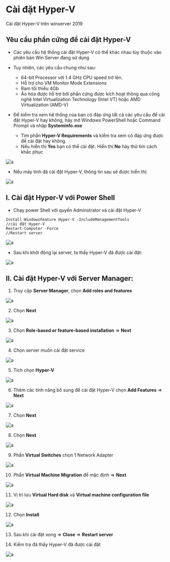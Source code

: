 # Cài đặt Hyper-V

Cài đặt Hyper-V trên winserver 2019


## Yêu cầu phần cứng để cài đặt Hyper-V

- Các yêu cầu hệ thống cài đặt Hyper-V có thể khác nhau tùy thuộc vào phiên bản Win Server đang sử dụng
- Tuy nhiên, các yêu cầu chung như sau:
  - 64-bit Processor với 1.4 GHz CPU speed trở lên.
  - Hỗ trợ cho VM Monitor Mode Extensions
  - Ram tối thiểu 4Gb
  - Ảo hóa được hỗ trợ bởi phần cứng được kích hoạt thông qua công nghệ Intel Virtualization Technology (Intel VT) hoặc AMD Virtualization (AMD-V)

- Để kiểm tra xem hệ thống của bạn có đáp ứng tất cả các yêu cầu để cài đặt Hyper-V hay không, hãy mở Windows PowerShell hoặc Command Prompt và nhập **Systeminfo.exe**
  - Tìm phần **Hyper-V Requirements** và kiểm tra xem có đáp ứng được để cài đặt hay không.
  - Nếu hiển thị **Yes** bạn có thể cài đặt. Hiển thị **No** hãy thử tìm cách khắc phục

![a](https://f9-zpcloud.zdn.vn/6730137540834479057/28dc31222a28f776ae39.jpg)

  - Nếu máy tính đã cài đặt Hyper-V, thông tin sau sẽ được hiển thị:

![a](https://f9-zpcloud.zdn.vn/2097561904529654070/4f8be7e4faee27b07eff.jpg)

## I. Cài đặt Hyper-V với Power Shell 

- Chạy power Shell với quyền Adminstrator và cài đặt Hyper-V

```
Install-WindowsFeature Hyper-V -IncludeManagementTools                      //cài đặt Hyper-V
Restart-Computer -Force                                                     //Restart server
```

![a](https://f9-zpcloud.zdn.vn/1057531069263628420/646e87f7e6f93ba762e8.jpg)

- Sau khi khởi động lại server, ta thấy Hyper-V đã được cài đặt:

![a](https://f8-zpcloud.zdn.vn/9175194359956259084/4d8352fe2bf0f6aeafe1.jpg)

## II. Cài đặt Hyper-V với Server Manager:

1. Truy cập **Server Manager**, chọn **Add roles and features**

![a](https://f9-zpcloud.zdn.vn/427331028409550486/6e8e450f2406f958a017.jpg)

2. Chọn **Next**

![a](https://f8-zpcloud.zdn.vn/4736201699064533839/0beaaeaecaa717f94eb6.jpg)

3. Chọn **Role-based or feature-based installation** => **Next**

![a](https://f9-zpcloud.zdn.vn/3146988007369644622/58e4eabc8fb552eb0ba4.jpg)

4. Chọn server muốn cài đặt service

![a](https://f9-zpcloud.zdn.vn/5639404564619660396/fdd9289b4e9293ccca83.jpg)

5. Tích chọn **Hyper-V**

![a](https://f9-zpcloud.zdn.vn/7898438852695376086/74fe13c474cda993f0dc.jpg)

6. Thêm các tính năng bổ sung để cài đặt Hyper-V chọn **Add Features** => **Next**

![a](https://f9-zpcloud.zdn.vn/4889756006155199297/55bb0f2d7724aa7af335.jpg)

7. Chọn **Next**

![a](https://f9-zpcloud.zdn.vn/8555352593240673445/d023c356ba5f67013e4e.jpg)

8. Chọn **Next**

![a](https://f8-zpcloud.zdn.vn/5537388404078441458/99ec00047a0da753fe1c.jpg)

9. Phần **Virtual Switches** chọn 1 Network Adapter

![a](https://f8-zpcloud.zdn.vn/7924529359594285937/361a2df256fb8ba5d2ea.jpg)

10. Phần **Virtual Machine Migration** để mặc định => **Next**

![a](https://f8-zpcloud.zdn.vn/2371278584039041778/aa48d1c5adcc709229dd.jpg)

11. Vị trí lưu **Virtual Hard disk** và **Virtual machine configuration file**

![a](https://f9-zpcloud.zdn.vn/6579776976661110227/a0dda4b5d0bc0de254ad.jpg)

12. Chọn **Install**

![a](https://f9-zpcloud.zdn.vn/8287700589265071557/86421516601fbd41e40e.jpg)

13. Sau khi cài đặt xong => **Close** => **Restart server**

14. Kiểm tra đã thấy Hyper-V đã được cài đặt

![a](https://f8-zpcloud.zdn.vn/448279479289668571/b5c6d289b59c68c2318d.jpg)





